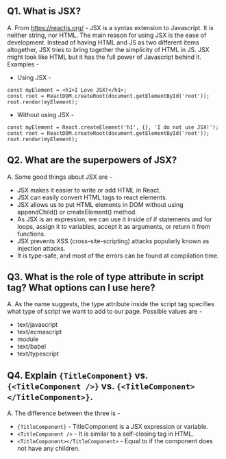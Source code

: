 ## Q1. What is JSX?
A. From https://reactjs.org/ - JSX is a syntax extension to Javascript. It is neither string, nor HTML.
The main reason for using JSX is the ease of development. Instead of having HTML and JS as two different items altogether, JSX tries to bring together the simplicity of HTML in JS. JSX might look like HTML but it has the full power of Javascript behind it.
Examples -
* Using JSX -
~~~~
const myElement = <h1>I Love JSX!</h1>;
const root = ReactDOM.createRoot(document.getElementById('root'));
root.render(myElement);
~~~~
* Without using JSX -
~~~~
const myElement = React.createElement('h1', {}, 'I do not use JSX!');
const root = ReactDOM.createRoot(document.getElementById('root'));
root.render(myElement);
~~~~

## Q2. What are the superpowers of JSX?
A. Some good things about JSX are -
* JSX makes it easier to write or add HTML in React.
* JSX can easily convert HTML tags to react elements.
* JSX allows us to put HTML elements in DOM without using appendChild() or createElement() method.
* As JSX is an expression, we can use it inside of if statements and for loops, assign it to variables, accept it as arguments, or return it from functions.
* JSX prevents XSS (cross-site-scripting) attacks popularly known as injection attacks.
* It is type-safe, and most of the errors can be found at compilation time.

## Q3. What is the role of type attribute in script tag? What options can I use here?
A. As the name suggests, the type attribute inside the script tag specifies what type of script we want to add to our page. Possible values are -
* text/javascript
* text/ecmascript
* module
* text/babel
* text/typescript

## Q4. Explain `{TitleComponent}` vs. `{<TitleComponent />}` vs. `{<TitleComponent></TitleComponent>}`.
A. The difference between the three is -
* `{TitleComponent}` - TitleComponent is a JSX expression or variable.
* `<TitleComponent />` - It is similar to a self-closing tag in HTML.
* `<TitleComponent></TitleComponent>` - Equal to </TitleComponent> if the component does not have any children.

